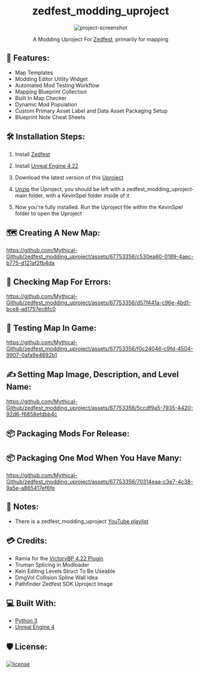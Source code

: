 <h1 id="title" align="center">zedfest_modding_uproject</h1>

<p align="center">
  <img src="https://cdn.discordapp.com/attachments/1121513483532513441/1125983083146006549/EdSplash.png" alt="project-screenshot">
</p>

<p align="center">
  A Modding Uproject For <a href="https://store.steampowered.com/app/1037080/Zedfest/">Zedfest</a>, primarily for mapping
</p>

<h2>💪 Features:</h2>

*   Map Templates
*   Modding Editor Utility Widget
*   Automated Mod Testing Workflow
*   Mapping Blueprint Collection
*   Built In Map Checker
*   Dynamic Mod Population
*   Custom Primary Asset Label and Data Asset Packaging Setup
*   Blueprint Note Cheat Sheets

<h2>🛠️ Installation Steps:</h2>

1. Install [Zedfest](https://store.steampowered.com/app/1037080/Zedfest/)

2. Install [Unreal Engine 4.22](https://store.epicgames.com)

3. Download the latest version of this [Uproject](https://github.com/Mythical-Github/zedfest_modding_uproject/archive/refs/heads/main.zip)

4. [Unzip](https://www.7-zip.org/) the Uproject, you should be left with a zedfest_modding_uproject-main folder, with a KevinSpel folder inside of it

5. Now you're fully installed. Run the Uproject file within the KevinSpel folder to open the Uproject

<h2>🗺️ Creating A New Map:</h2>

https://github.com/Mythical-Github/zedfest_modding_uproject/assets/67753356/c530ea60-0189-4aec-b775-d121af2fb4da

<h2>🧐 Checking Map For Errors:</h2>

https://github.com/Mythical-Github/zedfest_modding_uproject/assets/67753356/d57f441a-c96e-4bd1-bce8-ad1757ec6fc0

<h2>🧪 Testing Map In Game:</h2>

https://github.com/Mythical-Github/zedfest_modding_uproject/assets/67753356/f0c24046-c9fd-4504-9907-0afa9e4692b1

<h2>✍️ Setting Map Image, Description, and Level Name:</h2>

https://github.com/Mythical-Github/zedfest_modding_uproject/assets/67753356/5ccdf9a5-7935-4420-92d6-f6858efdbb4c

<h2>📦 Packaging Mods For Release:</h2>



<h2>📦 Packaging One Mod When You Have Many:</h2>

https://github.com/Mythical-Github/zedfest_modding_uproject/assets/67753356/70314eaa-c3e7-4c38-9a5e-a865417ef6fe

<h2>📝 Notes:</h2>

*   There is a zedfest_modding_uproject [YouTube playlist](https://www.youtube.com/playlist?list=PLsbHITFlYqZeJO465XVTFJzGDGDez4uDZ) 

<h2>💳 Credits:</h2>

*   Ramia for the [VictoryBP 4.22 Plugin](https://github.com/EverNewJoy/VictoryPlugin)
*   Truman Splicing in Modloader
*   Kein Editing Levels Struct To Be Useable
*   DmgVol Collision Spline Wall Idea
*   Pathfinder Zedfest SDK Uproject Image

<h2>💻 Built With:</h2>

*   [Python 3](https://www.python.org/)
*   [Unreal Engine 4](https://store.epicgames.com)

<h2>🛡️ License:</h2>

[![license](https://www.gnu.org/graphics/gplv3-with-text-136x68.png)](LICENSE)
